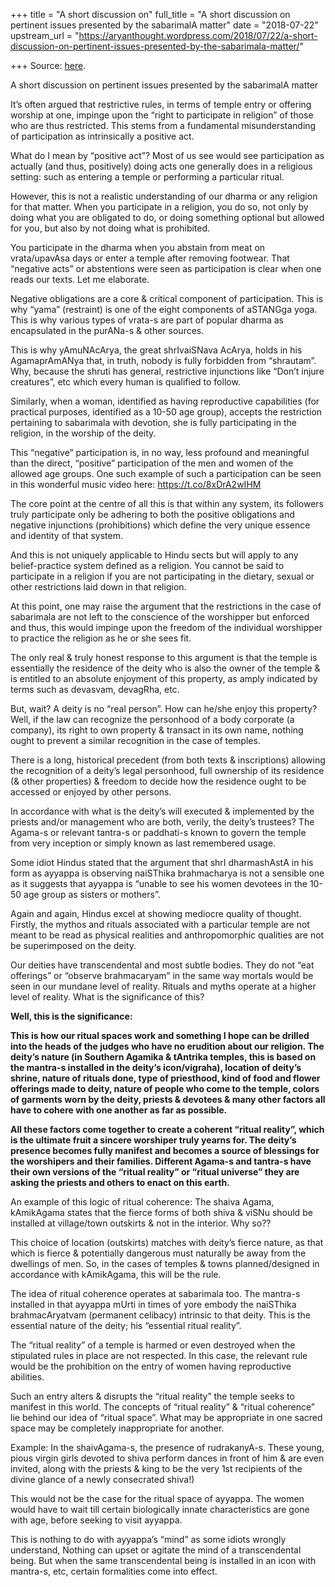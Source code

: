 +++
title = "A short discussion on"
full_title = "A short discussion on pertinent issues presented by the sabarimalA matter"
date = "2018-07-22"
upstream_url = "https://aryanthought.wordpress.com/2018/07/22/a-short-discussion-on-pertinent-issues-presented-by-the-sabarimala-matter/"

+++
Source: [here](https://aryanthought.wordpress.com/2018/07/22/a-short-discussion-on-pertinent-issues-presented-by-the-sabarimala-matter/).

A short discussion on pertinent issues presented by the sabarimalA matter

It’s often argued that restrictive rules, in terms of temple entry or
offering worship at one, impinge upon the “right to participate in
religion” of those who are thus restricted. This stems from a
fundamental misunderstanding of participation as intrinsically a
positive act.

What do I mean by “positive act”? Most of us see would see participation
as actually (and thus, positively) doing acts one generally does in a
religious setting: such as entering a temple or performing a particular
ritual.

However, this is not a realistic understanding of our dharma or any
religion for that matter. When you participate in a religion, you do so,
not only by doing what you are obligated to do, or doing something
optional but allowed for you, but also by not doing what is prohibited.

You participate in the dharma when you abstain from meat on
vrata/upavAsa days or enter a temple after removing footwear. That
“negative acts” or abstentions were seen as participation is clear when
one reads our texts. Let me elaborate.

Negative obligations are a core & critical component of participation.
This is why “yama” (restraint) is one of the eight components of
aSTANGga yoga. This is why various types of vrata-s are part of popular
dharma as encapsulated in the purANa-s & other sources.

This is why yAmuNAcArya, the great shrIvaiSNava AcArya, holds in his
AgamaprAmANya that, in truth, nobody is fully forbidden from “shrautam”.
Why, because the shruti has general, restrictive injunctions like “Don’t
injure creatures”, etc which every human is qualified to follow.

Similarly, when a woman, identified as having reproductive capabilities
(for practical purposes, identified as a 10-50 age group), accepts the
restriction pertaining to sabarimala with devotion, she is fully
participating in the religion, in the worship of the deity.

This “negative” participation is, in no way, less profound and
meaningful than the direct, “positive” participation of the men and
women of the allowed age groups. One such example of such a
participation can be seen in this wonderful music video here:
<https://t.co/8xDrA2wIHM>

The core point at the centre of all this is that within any system, its
followers truly participate only be adhering to both the positive
obligations and negative injunctions (prohibitions) which define the
very unique essence and identity of that system.

And this is not uniquely applicable to Hindu sects but will apply to any
belief-practice system defined as a religion. You cannot be said to
participate in a religion if you are not participating in the dietary,
sexual or other restrictions laid down in that religion.

At this point, one may raise the argument that the restrictions in the
case of sabarimala are not left to the conscience of the worshipper but
enforced and thus, this would impinge upon the freedom of the individual
worshipper to practice the religion as he or she sees fit.

The only real & truly honest response to this argument is that the
temple is essentially the residence of the deity who is also the owner
of the temple & is entitled to an absolute enjoyment of this property,
as amply indicated by terms such as devasvam, devagRha, etc.

But, wait? A deity is no “real person”. How can he/she enjoy this
property? Well, if the law can recognize the personhood of a body
corporate (a company), its right to own property & transact in its own
name, nothing ought to prevent a similar recognition in the case of
temples.

There is a long, historical precedent (from both texts & inscriptions)
allowing the recognition of a deity’s legal personhood, full ownership
of its residence (& other properties) & freedom to decide how the
residence ought to be accessed or enjoyed by other persons.

In accordance with what is the deity’s will executed & implemented by
the priests and/or management who are both, verily, the deity’s
trustees? The Agama-s or relevant tantra-s or paddhati-s known to govern
the temple from very inception or simply known as last remembered usage.

Some idiot Hindus stated that the argument that shrI dharmashAstA in his
form as ayyappa is observing naiSThika brahmacharya is not a sensible
one as it suggests that ayyappa is “unable to see his women devotees in
the 10-50 age group as sisters or mothers”.

Again and again, Hindus excel at showing mediocre quality of thought.
Firstly, the mythos and rituals associated with a particular temple are
not meant to be read as physical realities and anthropomorphic qualities
are not be superimposed on the deity.

Our deities have transcendental and most subtle bodies. They do not “eat
offerings” or “observe brahmacaryam” in the same way mortals would be
seen in our mundane level of reality. Rituals and myths operate at a
higher level of reality. What is the significance of this?

**Well, this is the significance:**

**This is how our ritual spaces work and something I hope can be drilled
into the heads of the judges who have no erudition about our religion.
The deity’s nature (in Southern Agamika & tAntrika temples, this is
based on the mantra-s installed in the deity’s icon/vigraha), location
of deity’s shrine, nature of rituals done, type of priesthood, kind of
food and flower offerings made to deity, nature of people who come to
the temple, colors of garments worn by the deity, priests & devotees &
many other factors all have to cohere with one another as far as
possible.**

**All these factors come together to create a coherent “ritual reality”,
which is the ultimate fruit a sincere worshiper truly yearns for. The
deity’s presence becomes fully manifest and becomes a source of
blessings for the worshipers and their families. Different Agama-s and
tantra-s have their own versions of the “ritual reality” or “ritual
universe” they are asking the priests and others to enact on this
earth.**

An example of this logic of ritual coherence: The shaiva Agama,
kAmikAgama states that the fierce forms of both shiva & viSNu should be
installed at village/town outskirts & not in the interior. Why so??

This choice of location (outskirts) matches with deity’s fierce nature,
as that which is fierce & potentially dangerous must naturally be away
from the dwellings of men. So, in the cases of temples & towns
planned/designed in accordance with kAmikAgama, this will be the rule.

The idea of ritual coherence operates at sabarimala too. The mantra-s
installed in that ayyappa mUrti in times of yore embody the naiSThika
brahmacAryatvam (permanent celibacy) intrinsic to that deity. This is
the essential nature of the deity; his “essential ritual reality”.

The “ritual reality” of a temple is harmed or even destroyed when the
stipulated rules in place are not respected. In this case, the relevant
rule would be the prohibition on the entry of women having reproductive
abilities.

Such an entry alters & disrupts the “ritual reality” the temple seeks to
manifest in this world. The concepts of “ritual reality” & “ritual
coherence” lie behind our idea of “ritual space”. What may be
appropriate in one sacred space may be completely inappropriate for
another.

Example: In the shaivAgama-s, the presence of rudrakanyA-s. These young,
pious virgin girls devoted to shiva perform dances in front of him & are
even invited, along with the priests & king to be the very 1st
recipients of the divine glance of a newly consecrated shiva!)

This would not be the case for the ritual space of ayyappa. The women
would have to wait till certain biologically innate characteristics are
gone with age, before seeking to visit ayyappa.

This is nothing to do with ayyappa’s “mind” as some idiots wrongly
understand, Nothing can upset or agitate the mind of a transcendental
being. But when the same transcendental being is installed in an icon
with mantra-s, etc, certain formalities come into effect.


